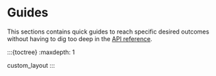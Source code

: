 # Guides

This sections contains quick guides to reach specific desired outcomes without having to dig too
deep in the [API reference](../api/index.md).

:::{toctree}
:maxdepth: 1

custom_layout
:::